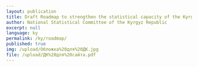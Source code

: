 ```yaml
---
layout: publication
title: Draft Roadmap to strengthen the statistical capacity of the Kyrgyz Republic for SDG monitoring
author: National Statistical Committee of the Kyrgyz Republic
excerpt: null
language: ky
permalink: /ky/roadmap/
published: true
img: /upload/Обложка%20для%20ДК.jpg 
file: /upload/ДК%20для%20сайта.pdf
---
```

